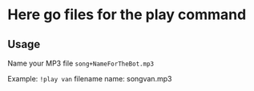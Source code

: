 # Here go files for the play command

## Usage 

Name your MP3 file `song+NameForTheBot.mp3`

Example:  `!play van` filename name: songvan.mp3
